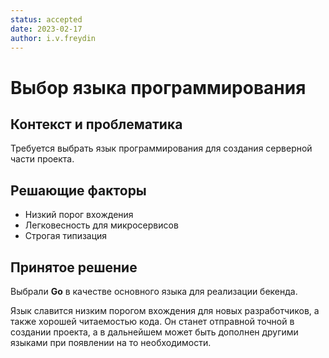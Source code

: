 ```yaml
---
status: accepted
date: 2023-02-17
author: i.v.freydin
---
```

# Выбор языка программирования

## Контекст и проблематика

Требуется выбрать язык программирования для создания серверной части проекта.

## Решающие факторы

* Низкий порог вхождения
* Легковесность для микросервисов
* Строгая типизация

## Принятое решение

Выбрали **Go** в качестве основного языка для реализации бекенда.

Язык славится низким порогом вхождения для новых разработчиков, а также хорошей читаемостью кода.
Он станет отправной точной в создании проекта, а в дальнейшем может быть дополнен другими языками
при появлении на то необходимости.
